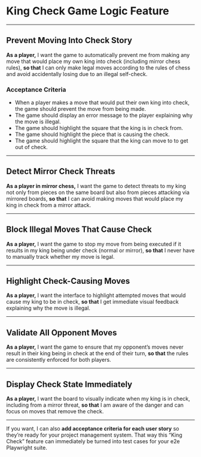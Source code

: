 # King Check Game Logic Feature

---

## **Prevent Moving Into Check** Story

**As a player,** I want the game to automatically prevent me from making any move that would place my own king into check (including mirror chess rules), **so that** I can only make legal moves according to the rules of chess and avoid accidentally losing due to an illegal self-check.

### Acceptance Criteria

- When a player makes a move that would put their own king into check, the game should prevent the move from being made.
- The game should display an error message to the player explaining why the move is illegal.
- The game should highlight the square that the king is in check from.
- The game should highlight the piece that is causing the check.
- The game should highlight the square that the king can move to to get out of check.


---

## **Detect Mirror Check Threats**

**As a player in mirror chess,** I want the game to detect threats to my king not only from pieces on the same board but also from pieces attacking via mirrored boards, **so that** I can avoid making moves that would place my king in check from a mirror attack.

---

## **Block Illegal Moves That Cause Check**

**As a player,** I want the game to stop my move from being executed if it results in my king being under check (normal or mirror), **so that** I never have to manually track whether my move is legal.

---

## **Highlight Check-Causing Moves**

**As a player,** I want the interface to highlight attempted moves that would cause my king to be in check, **so that** I get immediate visual feedback explaining why the move is illegal.

---

## **Validate All Opponent Moves**

**As a player,** I want the game to ensure that my opponent’s moves never result in their king being in check at the end of their turn, **so that** the rules are consistently enforced for both players.

---

## **Display Check State Immediately**

**As a player,** I want the board to visually indicate when my king is in check, including from a mirror threat, **so that** I am aware of the danger and can focus on moves that remove the check.

---

If you want, I can also **add acceptance criteria for each user story** so they’re ready for your project management system. That way this “King Check” feature can immediately be turned into test cases for your e2e Playwright suite.
